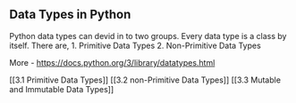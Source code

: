 ## Data Types in Python

Python data types can devid in to two groups. Every data type is a class by itself. There are,
									1. Primitive Data Types
									2. Non-Primitive Data Types

More - https://docs.python.org/3/library/datatypes.html

[[3.1 Primitive Data Types]]
[[3.2 non-Primitive Data Types]]
[[3.3 Mutable and Immutable Data Types]]